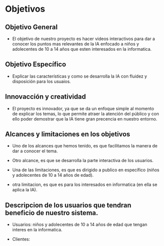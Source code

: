 # Objetivos

## Objetivo General
- El objetivo de nuestro proyecto es hacer videos interactivos para dar a conocer los puntos mas relevantes de la IA enfocado a niños y adolecentes de 10 a 14 años que esten interesados en la informatica.  
## Objetivo Específico
- Explicar las características y como se desarrolla la IA con fluidez y disposición para los usuaios. 

## Innovacción y creatividad
- El proyecto es innovador, ya que se da un enfoque simple al momento de explicar los temas, lo que permite atraer la atención del público y con ello poder demostrar que la IA tiene gran precencia en nuestro entorno.

## Alcances y limitaciones en los objetivos
- Uno de los alcances que hemos tenido, es que facilitamos la manera de dar a conocer el tema.

- Otro alcance, es que se desarrolla la parte interactiva de los usuarios.

- Una de las limitaciones, es que es dirigido a publico en específico (niños y adolecentes de 10 a 14 años de edad).

- otra limitacion, es que es para los interesados en informatica (en ella se aplica la IA).

## Descripcion de los usuarios que tendran beneficio de nuestro sistema.
- Usuarios: niños y adolecentes de 10 a 14 años de edad que tengan interes en la informatica.

- Clientes: 